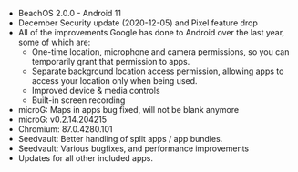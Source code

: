 * BeachOS 2.0.0 - Android 11
* December Security update (2020-12-05) and Pixel feature drop
* All of the improvements Google has done to Android over the last
  year, some of which are:
    * One-time location, microphone and camera permissions, so
      you can temporarily grant that permission to apps.
    * Separate background location access permission, allowing
      apps to access your location only when being used.
    * Improved device & media controls
    * Built-in screen recording
* microG: Maps in apps bug fixed, will not be blank anymore
* microG: v0.2.14.204215
* Chromium: 87.0.4280.101
* Seedvault: Better handling of split apps / app bundles.
* Seedvault: Various bugfixes, and performance improvements
* Updates for all other included apps.